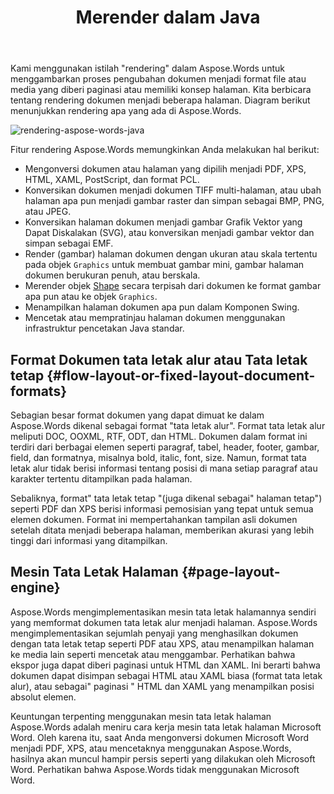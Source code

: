 ﻿---
title: Merender dalam Java
second_title: Aspose.Words untuk Java
articleTitle: Rendering
linktitle: Rendering
description: "Gunakan fitur rendering Aspose.Words untuk Java untuk memformat dokumen tata letak alur menjadi halaman dan mengonversi dokumen tersebut atau halaman yang dipilih ke dokumen lain(PDF, HTML, XPS, dll.) atau gambar (TIFF, PNG, SVG, dll.) format untuk dilihat, konversi lebih lanjut, atau pencetakan."
type: docs
weight: 30
url: /id/java/rendering/
timestamp: 2024-01-27-14-07-04
---

Kami menggunakan istilah "rendering" dalam Aspose.Words untuk menggambarkan proses pengubahan dokumen menjadi format file atau media yang diberi paginasi atau memiliki konsep halaman. Kita berbicara tentang rendering dokumen menjadi beberapa halaman. Diagram berikut menunjukkan rendering apa yang ada di Aspose.Words.

![rendering-aspose-words-java](/words/java/rendering/rendering-1.png)

Fitur rendering Aspose.Words memungkinkan Anda melakukan hal berikut:

- Mengonversi dokumen atau halaman yang dipilih menjadi PDF, XPS, HTML, XAML, PostScript, dan format PCL.
- Konversikan dokumen menjadi dokumen TIFF multi-halaman, atau ubah halaman apa pun menjadi gambar raster dan simpan sebagai BMP, PNG, atau JPEG.
- Konversikan halaman dokumen menjadi gambar Grafik Vektor yang Dapat Diskalakan (SVG), atau konversikan menjadi gambar vektor dan simpan sebagai EMF.
- Render (gambar) halaman dokumen dengan ukuran atau skala tertentu pada objek `Graphics` untuk membuat gambar mini, gambar halaman dokumen berukuran penuh, atau berskala.
- Merender objek [Shape](https://reference.aspose.com/words/java/com.aspose.words/shape/) secara terpisah dari dokumen ke format gambar apa pun atau ke objek `Graphics`.
- Menampilkan halaman dokumen apa pun dalam Komponen Swing.
- Mencetak atau mempratinjau halaman dokumen menggunakan infrastruktur pencetakan Java standar.

## Format Dokumen tata letak alur atau Tata letak tetap {#flow-layout-or-fixed-layout-document-formats}

Sebagian besar format dokumen yang dapat dimuat ke dalam Aspose.Words dikenal sebagai format "tata letak alur". Format tata letak alur meliputi DOC, OOXML, RTF, ODT, dan HTML. Dokumen dalam format ini terdiri dari berbagai elemen seperti paragraf, tabel, header, footer, gambar, field, dan formatnya, misalnya bold, italic, font, size. Namun, format tata letak alur tidak berisi informasi tentang posisi di mana setiap paragraf atau karakter tertentu ditampilkan pada halaman.

Sebaliknya, format" tata letak tetap "(juga dikenal sebagai" halaman tetap") seperti PDF dan XPS berisi informasi pemosisian yang tepat untuk semua elemen dokumen. Format ini mempertahankan tampilan asli dokumen setelah ditata menjadi beberapa halaman, memberikan akurasi yang lebih tinggi dari informasi yang ditampilkan.

## Mesin Tata Letak Halaman {#page-layout-engine}

Aspose.Words mengimplementasikan mesin tata letak halamannya sendiri yang memformat dokumen tata letak alur menjadi halaman. Aspose.Words mengimplementasikan sejumlah penyaji yang menghasilkan dokumen dengan tata letak tetap seperti PDF atau XPS, atau menampilkan halaman ke media lain seperti mencetak atau menggambar. Perhatikan bahwa ekspor juga dapat diberi paginasi untuk HTML dan XAML. Ini berarti bahwa dokumen dapat disimpan sebagai HTML atau XAML biasa (format tata letak alur), atau sebagai" paginasi " HTML dan XAML yang menampilkan posisi absolut elemen.

Keuntungan terpenting menggunakan mesin tata letak halaman Aspose.Words adalah meniru cara kerja mesin tata letak halaman Microsoft Word. Oleh karena itu, saat Anda mengonversi dokumen Microsoft Word menjadi PDF, XPS, atau mencetaknya menggunakan Aspose.Words, hasilnya akan muncul hampir persis seperti yang dilakukan oleh Microsoft Word. Perhatikan bahwa Aspose.Words tidak menggunakan Microsoft Word.

